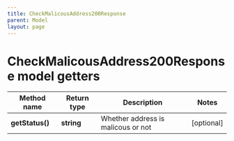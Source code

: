 ```yaml
---
title: CheckMalicousAddress200Response
parent: Model
layout: page
---
```


# CheckMalicousAddress200Response model getters

Method name | Return type | Description | Notes
------------ | ------------- | ------------- | -------------
**getStatus()** | **string** | Whether address is malicous or not | [optional]

